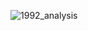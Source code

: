 ![1992_analysis](https://user-images.githubusercontent.com/55047686/66694604-15967980-ecf0-11e9-9c75-3146127028de.jpg)
